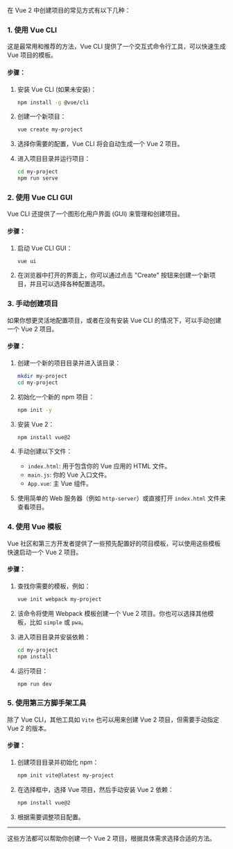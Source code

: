 在 Vue 2 中创建项目的常见方式有以下几种：

### 1. 使用 Vue CLI
这是最常用和推荐的方法，Vue CLI 提供了一个交互式命令行工具，可以快速生成 Vue 项目的模板。

#### 步骤：
1. 安装 Vue CLI (如果未安装)：
   ```bash
   npm install -g @vue/cli
   ```

2. 创建一个新项目：
   ```bash
   vue create my-project
   ```

3. 选择你需要的配置，Vue CLI 将会自动生成一个 Vue 2 项目。

4. 进入项目目录并运行项目：
   ```bash
   cd my-project
   npm run serve
   ```

### 2. 使用 Vue CLI GUI
Vue CLI 还提供了一个图形化用户界面 (GUI) 来管理和创建项目。

#### 步骤：
1. 启动 Vue CLI GUI：
   ```bash
   vue ui
   ```

2. 在浏览器中打开的界面上，你可以通过点击 "Create" 按钮来创建一个新项目，并且可以选择各种配置选项。

### 3. 手动创建项目
如果你想更灵活地配置项目，或者在没有安装 Vue CLI 的情况下，可以手动创建一个 Vue 2 项目。

#### 步骤：
1. 创建一个新的项目目录并进入该目录：
   ```bash
   mkdir my-project
   cd my-project
   ```

2. 初始化一个新的 npm 项目：
   ```bash
   npm init -y
   ```

3. 安装 Vue 2：
   ```bash
   npm install vue@2
   ```

4. 手动创建以下文件：
   - `index.html`: 用于包含你的 Vue 应用的 HTML 文件。
   - `main.js`: 你的 Vue 入口文件。
   - `App.vue`: 主 Vue 组件。

5. 使用简单的 Web 服务器（例如 `http-server`）或直接打开 `index.html` 文件来查看项目。

### 4. 使用 Vue 模板
Vue 社区和第三方开发者提供了一些预先配置好的项目模板，可以使用这些模板快速启动一个 Vue 2 项目。

#### 步骤：
1. 查找你需要的模板，例如：
   ```bash
   vue init webpack my-project
   ```
   
2. 该命令将使用 Webpack 模板创建一个 Vue 2 项目。你也可以选择其他模板，比如 `simple` 或 `pwa`。

3. 进入项目目录并安装依赖：
   ```bash
   cd my-project
   npm install
   ```

4. 运行项目：
   ```bash
   npm run dev
   ```

### 5. 使用第三方脚手架工具
除了 Vue CLI，其他工具如 `Vite` 也可以用来创建 Vue 2 项目，但需要手动指定 Vue 2 的版本。

#### 步骤：
1. 创建项目目录并初始化 npm：
   ```bash
   npm init vite@latest my-project
   ```

2. 在选择框中，选择 Vue 项目，然后手动安装 Vue 2 依赖：
   ```bash
   npm install vue@2
   ```

3. 根据需要调整项目配置。

---

这些方法都可以帮助你创建一个 Vue 2 项目，根据具体需求选择合适的方法。